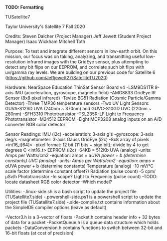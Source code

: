 **TODO: Formatting**

TUSatellite7

Taylor University's Satellite 7
Fall 2020

Credits:
Steven Dalcher (Project Manager)
Jeff Jewett (Student Project Manager)
Isaac Wickham
Mitchell Toth



Purpose:
To test and integrate different sensors in low-earth orbit. On this mission, our focus was on taking, analyzing, and transmitting 
useful low-resolution infrared images with the GridEye sensor, plus attempting to detect any bit flips on our EEPROM, and correlate
such bit flips with uv/gamma ray levels. We are building on our previous code for Satellite 6 (https://github.com/Jeffjewett27/SatelliteTU2020)



Hardware:
NearSpace Education ThinSat Sensor Board v4 
-LSM9DS1TR 9-axis IMU (acceleration, gyroscope, magnetic field)
-AMG8833 GridEye IR Sensor (8x8 pixel infrared)
-Teviso BG51 Radiation (Cosmic Particle/Gamma Detector)
-Three TMP36 temperature sensors
-Two UV Light Sensors: GUVA-S12SD UVA (240nm ~ 370nm) and GUVC-S10GD UVC (220nm ~ 280nm)
-SFH3310 Phototransistor
-TSL235R-LF Light to Frequency Phototransistor
-M24512 EEPROM
-Eight  MCP3208 analog inputs on an A/D converter
RGB color detector


Sensor Readings:
IMU (i2c)
-acceleration: 3-axis g's <Vector3>
-gyroscope: 3-axis deg/s <Vector3>
-magnetometer: 3-axis Gauss <Vector3>
GridEye (i2c)
-8x8 array of pixels <int16_t[64]>
-pixel format: 12 bit (11 bits + sign bit); divide by 4 to get degrees C <int16_t>
EEPROM (i2c)
-64KB = 512Kb
UVA (analog)
-units: Amps per Watts/cm2
-equation: amps = a*UVA power + b (determine constants)
UVC (analog)
-units: Amps per Watts/cm2
-equation: amps = a*UVA power + b (determine constants)
Temperature (analog)
-10 mV/°C scale factor (determine constant offset?)
Radiation (pulse count)
-5 cpm/µSv/h
Phototransistor
-In scope?
Light to Frequency (pulse count)
-TODO: locate datasheet
RGB color detector
-Which model?

Utilities:
-.linux-side.sh is a bash script to update the project file (TUSatellite7.side)
-.powershell-side.ps1 is a powershell script to update the project file (TUSatellite7.side)
-.side-compile.txt contains information about the SimpleIDE compiler options (leave as default)

-Vector3.h is a 3-vector of floats
-Packet.h contains header info + 32 bytes of data for a packet
-PacketQueue.h is a queue data structure which holds packets
-DataConversion.h contains functions to switch between 32-bit and 16-bit floats (at cost of precision)
